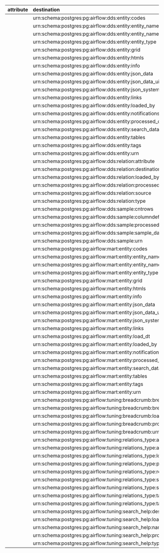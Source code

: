 | attribute   | destination                                                               | source                                               | type     |
|:------------|:--------------------------------------------------------------------------|:-----------------------------------------------------|:---------|
|             | urn:schema:postgres:pg:airflow:dds:entity:codes                           | urn:schema:postgres:pg:airflow:dds:entity            | Contains |
|             | urn:schema:postgres:pg:airflow:dds:entity:entity_name                     | urn:schema:postgres:pg:airflow:dds:entity            | Contains |
|             | urn:schema:postgres:pg:airflow:dds:entity:entity_name_short               | urn:schema:postgres:pg:airflow:dds:entity            | Contains |
|             | urn:schema:postgres:pg:airflow:dds:entity:entity_type                     | urn:schema:postgres:pg:airflow:dds:entity            | Contains |
|             | urn:schema:postgres:pg:airflow:dds:entity:grid                            | urn:schema:postgres:pg:airflow:dds:entity            | Contains |
|             | urn:schema:postgres:pg:airflow:dds:entity:htmls                           | urn:schema:postgres:pg:airflow:dds:entity            | Contains |
|             | urn:schema:postgres:pg:airflow:dds:entity:info                            | urn:schema:postgres:pg:airflow:dds:entity            | Contains |
|             | urn:schema:postgres:pg:airflow:dds:entity:json_data                       | urn:schema:postgres:pg:airflow:dds:entity            | Contains |
|             | urn:schema:postgres:pg:airflow:dds:entity:json_data_ui                    | urn:schema:postgres:pg:airflow:dds:entity            | Contains |
|             | urn:schema:postgres:pg:airflow:dds:entity:json_system                     | urn:schema:postgres:pg:airflow:dds:entity            | Contains |
|             | urn:schema:postgres:pg:airflow:dds:entity:links                           | urn:schema:postgres:pg:airflow:dds:entity            | Contains |
|             | urn:schema:postgres:pg:airflow:dds:entity:loaded_by                       | urn:schema:postgres:pg:airflow:dds:entity            | Contains |
|             | urn:schema:postgres:pg:airflow:dds:entity:notifications                   | urn:schema:postgres:pg:airflow:dds:entity            | Contains |
|             | urn:schema:postgres:pg:airflow:dds:entity:processed_dttm                  | urn:schema:postgres:pg:airflow:dds:entity            | Contains |
|             | urn:schema:postgres:pg:airflow:dds:entity:search_data                     | urn:schema:postgres:pg:airflow:dds:entity            | Contains |
|             | urn:schema:postgres:pg:airflow:dds:entity:tables                          | urn:schema:postgres:pg:airflow:dds:entity            | Contains |
|             | urn:schema:postgres:pg:airflow:dds:entity:tags                            | urn:schema:postgres:pg:airflow:dds:entity            | Contains |
|             | urn:schema:postgres:pg:airflow:dds:entity:urn                             | urn:schema:postgres:pg:airflow:dds:entity            | Contains |
|             | urn:schema:postgres:pg:airflow:dds:relation:attribute                     | urn:schema:postgres:pg:airflow:dds:relation          | Contains |
|             | urn:schema:postgres:pg:airflow:dds:relation:destination                   | urn:schema:postgres:pg:airflow:dds:relation          | Contains |
|             | urn:schema:postgres:pg:airflow:dds:relation:loaded_by                     | urn:schema:postgres:pg:airflow:dds:relation          | Contains |
|             | urn:schema:postgres:pg:airflow:dds:relation:processed_dttm                | urn:schema:postgres:pg:airflow:dds:relation          | Contains |
|             | urn:schema:postgres:pg:airflow:dds:relation:source                        | urn:schema:postgres:pg:airflow:dds:relation          | Contains |
|             | urn:schema:postgres:pg:airflow:dds:relation:type                          | urn:schema:postgres:pg:airflow:dds:relation          | Contains |
|             | urn:schema:postgres:pg:airflow:dds:sample:cntrows                         | urn:schema:postgres:pg:airflow:dds:sample            | Contains |
|             | urn:schema:postgres:pg:airflow:dds:sample:columndef                       | urn:schema:postgres:pg:airflow:dds:sample            | Contains |
|             | urn:schema:postgres:pg:airflow:dds:sample:processed_dttm                  | urn:schema:postgres:pg:airflow:dds:sample            | Contains |
|             | urn:schema:postgres:pg:airflow:dds:sample:sample_data                     | urn:schema:postgres:pg:airflow:dds:sample            | Contains |
|             | urn:schema:postgres:pg:airflow:dds:sample:urn                             | urn:schema:postgres:pg:airflow:dds:sample            | Contains |
|             | urn:schema:postgres:pg:airflow:mart:entity:codes                          | urn:schema:postgres:pg:airflow:mart:entity           | Contains |
|             | urn:schema:postgres:pg:airflow:mart:entity:entity_name                    | urn:schema:postgres:pg:airflow:mart:entity           | Contains |
|             | urn:schema:postgres:pg:airflow:mart:entity:entity_name_short              | urn:schema:postgres:pg:airflow:mart:entity           | Contains |
|             | urn:schema:postgres:pg:airflow:mart:entity:entity_type                    | urn:schema:postgres:pg:airflow:mart:entity           | Contains |
|             | urn:schema:postgres:pg:airflow:mart:entity:grid                           | urn:schema:postgres:pg:airflow:mart:entity           | Contains |
|             | urn:schema:postgres:pg:airflow:mart:entity:htmls                          | urn:schema:postgres:pg:airflow:mart:entity           | Contains |
|             | urn:schema:postgres:pg:airflow:mart:entity:info                           | urn:schema:postgres:pg:airflow:mart:entity           | Contains |
|             | urn:schema:postgres:pg:airflow:mart:entity:json_data                      | urn:schema:postgres:pg:airflow:mart:entity           | Contains |
|             | urn:schema:postgres:pg:airflow:mart:entity:json_data_ui                   | urn:schema:postgres:pg:airflow:mart:entity           | Contains |
|             | urn:schema:postgres:pg:airflow:mart:entity:json_system                    | urn:schema:postgres:pg:airflow:mart:entity           | Contains |
|             | urn:schema:postgres:pg:airflow:mart:entity:links                          | urn:schema:postgres:pg:airflow:mart:entity           | Contains |
|             | urn:schema:postgres:pg:airflow:mart:entity:load_dt                        | urn:schema:postgres:pg:airflow:mart:entity           | Contains |
|             | urn:schema:postgres:pg:airflow:mart:entity:loaded_by                      | urn:schema:postgres:pg:airflow:mart:entity           | Contains |
|             | urn:schema:postgres:pg:airflow:mart:entity:notifications                  | urn:schema:postgres:pg:airflow:mart:entity           | Contains |
|             | urn:schema:postgres:pg:airflow:mart:entity:processed_dttm                 | urn:schema:postgres:pg:airflow:mart:entity           | Contains |
|             | urn:schema:postgres:pg:airflow:mart:entity:search_data                    | urn:schema:postgres:pg:airflow:mart:entity           | Contains |
|             | urn:schema:postgres:pg:airflow:mart:entity:tables                         | urn:schema:postgres:pg:airflow:mart:entity           | Contains |
|             | urn:schema:postgres:pg:airflow:mart:entity:tags                           | urn:schema:postgres:pg:airflow:mart:entity           | Contains |
|             | urn:schema:postgres:pg:airflow:mart:entity:urn                            | urn:schema:postgres:pg:airflow:mart:entity           | Contains |
|             | urn:schema:postgres:pg:airflow:tuning:breadcrumb:breadcrumb_entity        | urn:schema:postgres:pg:airflow:tuning:breadcrumb     | Contains |
|             | urn:schema:postgres:pg:airflow:tuning:breadcrumb:breadcrumb_urn           | urn:schema:postgres:pg:airflow:tuning:breadcrumb     | Contains |
|             | urn:schema:postgres:pg:airflow:tuning:breadcrumb:loaded_by                | urn:schema:postgres:pg:airflow:tuning:breadcrumb     | Contains |
|             | urn:schema:postgres:pg:airflow:tuning:breadcrumb:processed_dttm           | urn:schema:postgres:pg:airflow:tuning:breadcrumb     | Contains |
|             | urn:schema:postgres:pg:airflow:tuning:breadcrumb:urn                      | urn:schema:postgres:pg:airflow:tuning:breadcrumb     | Contains |
|             | urn:schema:postgres:pg:airflow:tuning:relations_type:attribute_group_name | urn:schema:postgres:pg:airflow:tuning:relations_type | Contains |
|             | urn:schema:postgres:pg:airflow:tuning:relations_type:attribute_type       | urn:schema:postgres:pg:airflow:tuning:relations_type | Contains |
|             | urn:schema:postgres:pg:airflow:tuning:relations_type:loaded_by            | urn:schema:postgres:pg:airflow:tuning:relations_type | Contains |
|             | urn:schema:postgres:pg:airflow:tuning:relations_type:processed_dttm       | urn:schema:postgres:pg:airflow:tuning:relations_type | Contains |
|             | urn:schema:postgres:pg:airflow:tuning:relations_type:relation_type        | urn:schema:postgres:pg:airflow:tuning:relations_type | Contains |
|             | urn:schema:postgres:pg:airflow:tuning:relations_type:source_group_name    | urn:schema:postgres:pg:airflow:tuning:relations_type | Contains |
|             | urn:schema:postgres:pg:airflow:tuning:relations_type:source_type          | urn:schema:postgres:pg:airflow:tuning:relations_type | Contains |
|             | urn:schema:postgres:pg:airflow:tuning:relations_type:target_group_name    | urn:schema:postgres:pg:airflow:tuning:relations_type | Contains |
|             | urn:schema:postgres:pg:airflow:tuning:relations_type:target_type          | urn:schema:postgres:pg:airflow:tuning:relations_type | Contains |
|             | urn:schema:postgres:pg:airflow:tuning:search_help:description             | urn:schema:postgres:pg:airflow:tuning:search_help    | Contains |
|             | urn:schema:postgres:pg:airflow:tuning:search_help:loaded_by               | urn:schema:postgres:pg:airflow:tuning:search_help    | Contains |
|             | urn:schema:postgres:pg:airflow:tuning:search_help:name                    | urn:schema:postgres:pg:airflow:tuning:search_help    | Contains |
|             | urn:schema:postgres:pg:airflow:tuning:search_help:processed_dttm          | urn:schema:postgres:pg:airflow:tuning:search_help    | Contains |
|             | urn:schema:postgres:pg:airflow:tuning:search_help:type                    | urn:schema:postgres:pg:airflow:tuning:search_help    | Contains |